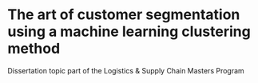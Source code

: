 # The art of customer segmentation using a machine learning clustering method
Dissertation topic part of the Logistics & Supply Chain Masters Program
